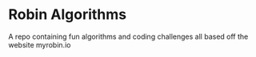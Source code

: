 # Robin Algorithms
A repo containing fun algorithms and coding challenges all based off the website myrobin.io
